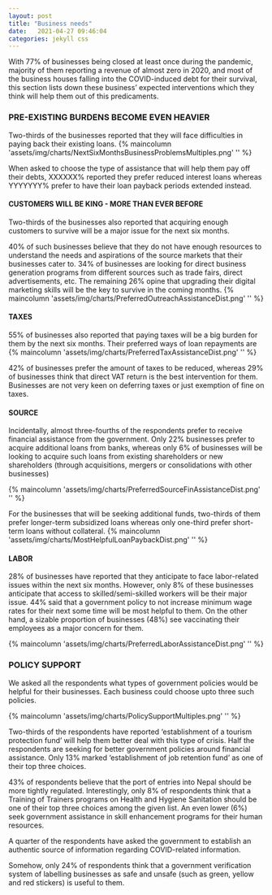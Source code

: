 ```yaml
---
layout: post
title: "Business needs"
date:   2021-04-27 09:46:04
categories: jekyll css
---
```



With 77% of businesses being closed at least once during the pandemic, majority of them reporting a revenue of almost zero in 2020, and most of the business houses falling into the COVID-induced debt for their survival, this section lists down these business’ expected interventions which they think will help them out of this predicaments.

### PRE-EXISTING BURDENS BECOME EVEN HEAVIER

Two-thirds of the businesses reported that they will face difficulties in paying back their existing loans. 
{% maincolumn 'assets/img/charts/NextSixMonthsBusinessProblemsMultiples.png' '' %}

When asked to choose the type of assistance that will help them pay off their debts, XXXXXX% reported they prefer reduced interest loans whereas YYYYYYY% prefer to have their loan payback periods extended instead.


#### CUSTOMERS WILL BE KING - MORE THAN EVER BEFORE
Two-thirds of the businesses also reported that acquiring enough customers to survive will be a major issue for the next six months.

40% of such businesses believe that they do not have enough resources to understand the needs and aspirations of the source markets that their businesses cater to. 34% of businesses are looking for direct business generation programs from different sources such as trade fairs, direct advertisements, etc. The remaining 26% opine that upgrading their digital marketing skills will be the key to survive in the coming months.
{% maincolumn 'assets/img/charts/PreferredOutreachAssistanceDist.png' '' %}

#### TAXES
55% of businesses also reported that paying taxes will be a big burden for them by the next six months. Their preferred ways of loan repayments are
{% maincolumn 'assets/img/charts/PreferredTaxAssistanceDist.png' '' %}

42% of businesses prefer the amount of taxes to be reduced, whereas 29% of businesses think that direct VAT return is the best intervention for them. Businesses are not very keen on deferring taxes or just exemption of fine on taxes.

#### SOURCE 

Incidentally, almost three-fourths of the respondents prefer to receive financial assistance from the government. Only 22% businesses prefer to acquire additional loans from banks, whereas only 6% of businesses will be looking to acquire such loans from existing shareholders or new shareholders (through acquisitions, mergers or consolidations with other businesses)

{% maincolumn 'assets/img/charts/PreferredSourceFinAssistanceDist.png' '' %}

For the businesses that will be seeking additional funds, two-thirds of them prefer longer-term subsidized loans whereas only one-third prefer short-term loans without collateral.
{% maincolumn 'assets/img/charts/MostHelpfulLoanPaybackDist.png' '' %}


#### LABOR
28% of businesses have reported that they anticipate to face labor-related issues within the next six months. However, only 8% of these businesses anticipate that access to skilled/semi-skilled workers will be their major issue. 44% said that a government policy to not increase minimum wage rates for their next some time will be most helpful to them. On the other hand, a sizable proportion of businesses (48%) see vaccinating their employees as a major concern for them.

{% maincolumn 'assets/img/charts/PreferredLaborAssistanceDist.png' '' %}


### POLICY SUPPORT
We asked all the respondents what types of government policies would be helpful for their businesses. Each business could choose upto three such policies.

{% maincolumn 'assets/img/charts/PolicySupportMultiples.png' '' %}

Two-thirds of the respondents have reported ‘establishment of a tourism protection fund’ will help them better deal with this type of crisis. Half the respondents are seeking for better government policies around financial assistance. Only 13% marked ‘establishment of job retention fund’ as one of their top three choices.

43% of respondents believe that the port of entries into Nepal should be more tightly regulated. Interestingly, only 8% of respondents think that a Training of Trainers programs on Health and Hygiene Sanitation should be one of their top three choices among the given list. An even lower (6%) seek government assistance in skill enhancement programs for their human resources. 

A quarter of the respondents have asked the government to establish an authentic source of information regarding COVID-related information.

Somehow, only 24% of respondents think that a government verification system of labelling businesses as safe and unsafe (such as green, yellow and red stickers) is useful to them.

